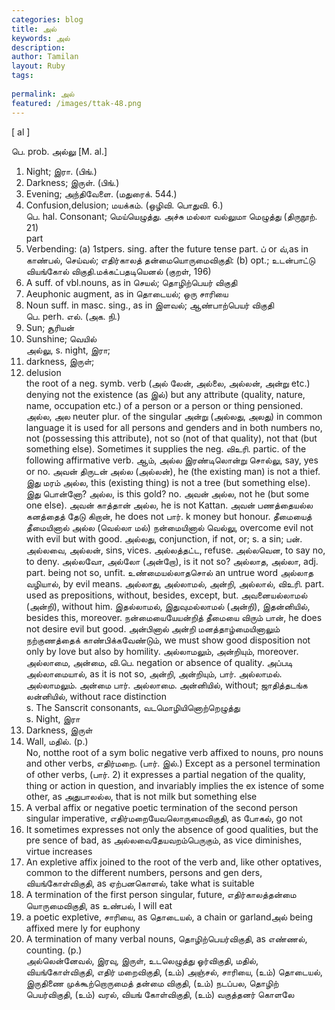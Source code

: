 ```yaml
---
categories: blog
title: அல்
keywords: அல்
description: 
author: Tamilan
layout: Ruby
tags: 
 
permalink: அல்
featured: /images/ttak-48.png
---
```

  
[ al ]  
  
பெ. prob. அல்லு [M. al.]  
1. Night; இரா. (பிங்.)  
2. Darkness; இருள். (பிங்.)  
3. Evening; அந்திவேளை. (மதுரைக். 544.)  
4. Confusion,delusion; மயக்கம். (ஒழிவி. பொதுவி. 6.)  
பெ. hal. Consonant; மெய்யெழுத்து. அச்சு மல்லா வல்லுமா மெழுத்து (திருநூற். 21)  
part  
1. Verbending: (a) 1stpers. sing. after the future tense part. ப் or வ்,as in காண்பல், செய்வல்; எதிர்காலத் தன்மையொருமைவிகுதி: (b) opt.; உடன்பாட்டு வியங்கோல் விகுதி.மக்கட்பதடியெனல் (குறள், 196)  
2. A suff. of vbl.nouns, as in செயல்; தொழிற்பெயர் விகுதி  
3. Aeuphonic augment, as in தொடையல்; ஒரு சாரியை  
4. Noun suff. in masc. sing., as in இளவல்; ஆண்பாற்பெயர் விகுதி  
பெ. perh. எல். (அக. நி.)  
1. Sun; சூரியன்  
2. Sunshine; வெயில்  
அல்லு, s. night, இரா;  
2. darkness, இருள்;  
3. delusion  
the root of a neg. symb. verb (அல் லேன், அல்லை, அல்லன், அன்று etc.) denying not the existence (as இல்) but any attribute (quality, nature, name, occupation etc.) of a person or a person or thing pensioned. அல்ல, அல neuter plur. of the singular அன்று (அல்லது, அலது) in common language it is used for all persons and genders and in both numbers no, not (possessing this attribute), not so (not of that quality), not that (but something else). Sometimes it supplies the neg. விஉரி. partic. of the following affirmative verb. ஆம், அல்ல இரண்டிலொன்று சொல்லு, say, yes or no. அவன் திருடன் அல்ல (அல்லன்), he (the existing man) is not a thief. இது மரம் அல்ல, this (existing thing) is not a tree (but something else). இது பொன்னோ? அல்ல, is this gold? no. அவன் அல்ல, not he (but some one else). அவன் காத்தான் அல்ல, he is not Kattan. அவன் பணத்தையல்ல கனத்தைத் தேடு கிறான், he does not பார். k money but honour. தீமையைத் தீமையினால் அல்ல (வெல்லா மல்) நன்மையினால் வெல்லு, overcome evil not with evil but with good. அல்லது, conjunction, if not, or; s. a sin; பன். அல்லவை, அல்லன், sins, vices. அல்லத்தட்ட, refuse. அல்லவென, to say no, to deny. அல்லவோ, அல்லோ (அன்றோ), is it not so? அல்லாத, அல்லா, adj. part. being not so, unfit. உண்மையல்லாதசொல் an untrue word அல்லாத வழியால், by evil means. அல்லாது, அல்லாமல், அன்றி, அல்லால், விஉரி. part. used as prepositions, without, besides, except, but. அவனையல்லாமல் (அன்றி), without him. இதல்லாமல், இதுவுமல்லாமல் (அன்றி), இதன்னியில், besides this, moreover. நன்மையையேயன்றித் தீமையை விரும் பான், he does not desire evil but good. அன்பினால் அன்றி மனத்தாழ்மையினாலும் நற்குணத்தைக் காண்பிக்கவேண்டும், we must show good disposition not only by love but also by homility. அல்லாமலும், அன்றியும், moreover. அல்லாமை, அன்மை, வி.பெ. negation or absence of quality. அப்படி அல்லாமையால், as it is not so, அன்றி, அன்றியும், பார். அல்லாமல். அல்லாமலும். அன்மை பார். அல்லாமை. அன்னியில், without; ஜாதித்தடங்க லன்னியில், without race distinction  
s. The Sanscrit consonants, வடமொழியினொற்றெழுத்து  
s. Night, இரா  
2. Darkness, இருள்  
3. Wall, மதில். (p.)  
No, notthe root of a sym bolic negative verb affixed to nouns, pro nouns and other verbs, எதிர்மறை. (பார். இல்.) Except as a personel termination of other verbs, (பார். 2) it expresses a partial negation of the quality, thing or action in question, and invariably implies the ex istence of some other, as அதுபாலல்ல, that is not milk but something else  
2. A verbal affix or negative poetic termination of the second person singular imperative, எதிர்மறையேவலொருமைவிகுதி, as போகல், go not  
3. It sometimes expresses not only the absence of good qualities, but the pre sence of bad, as அல்லவைதேயவறம்பெருகும், as vice diminishes, virtue increases  
4. An expletive affix joined to the root of the verb and, like other optatives, common to the different numbers, persons and gen ders, வியங்கோள்விகுதி, as ஏற்பனகொளல், take what is suitable  
5. A termination of the first person singular, future, எதிர்காலத்தன்மை யொருமைவிகுதி, as உண்பல், I will eat  
6. a poetic expletive, சாரியை, as தொடையல், a chain or garlandஅல் being affixed mere ly for euphony  
7. A termination of many verbal nouns, தொழிற்பெயர்விகுதி, as எண்ணல், counting. (p.)  
அல்லென்னேவல், இரவு, இருள், உடலெழுத்து ஓர்விகுதி, மதில், வியங்கோள்விகுதி, எதிர் மறைவிகுதி, (உம்) அஞ்சல், சாரியை, (உம்) தொடையல், இருதிணை முக்கூற்றொருமைத் தன்மை விகுதி, (உம்) நடப்பல, தொழிற் பெயர்விகுதி, (உம்) வரல், வியங் கோள்விகுதி, (உம்) வகுத்தனர் கொளலே